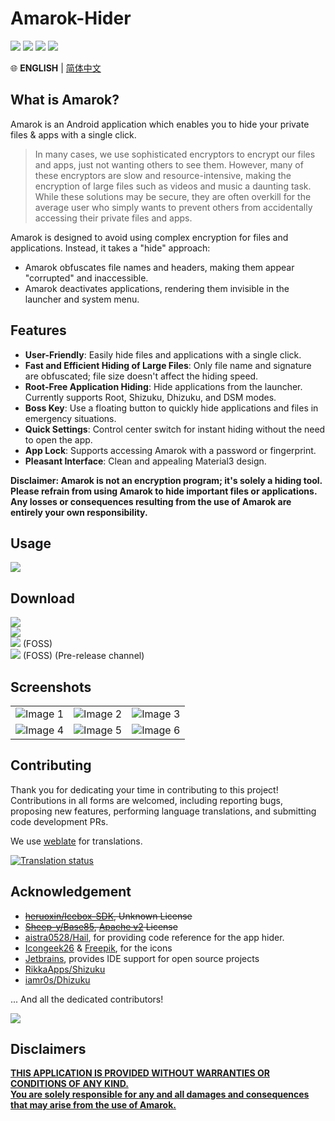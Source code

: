 
<!-- ![poster](https://raw.githubusercontent.com/deltazefiro/ImageHost/master/amarok-169-poster.png) -->

# Amarok-Hider

[![](https://img.shields.io/visual-studio-app-center/releases/version/deltazefiro/Amarok/2e57e3f726f6bdf0b9bd5e3791bd2c5d1ab1dbe2?color=blue&label=AppCenter)](https://install.appcenter.ms/users/deltazefiro/apps/amarok/distribution_groups/public) 
[![](https://img.shields.io/github/v/release/deltazefiro/Amarok-Hider?label=GithubRelease)](https://github.com/deltazefiro/Amarok-Hider/releases) 
[![](https://img.shields.io/f-droid/v/deltazero.amarok.foss?color=blue)](https://f-droid.org/zh_Hans/packages/deltazero.amarok.foss/) 
[![](https://img.shields.io/endpoint?url=https://apt.izzysoft.de/fdroid/api/v1/shield/deltazero.amarok.foss&color=orange)](https://apt.izzysoft.de/fdroid/index/apk/deltazero.amarok.foss) 

🌐 **ENGLISH** | [简体中文](https://github.com/deltazefiro/Amarok-Hider/blob/main/README.zh.md)

## What is Amarok?


Amarok is an Android application which enables you to hide your private files & apps with a single click.

> In many cases, we use sophisticated encryptors to encrypt our files and apps, just not wanting others to see them. However, many of these encryptors are slow and resource-intensive, making the encryption of large files such as videos and music a daunting task. While these solutions may be secure, they are often overkill for the average user who simply wants to prevent others from accidentally accessing their private files and apps.

Amarok is designed to avoid using complex encryption for files and applications. Instead, it takes a "hide" approach:
- Amarok obfuscates file names and headers, making them appear "corrupted" and inaccessible.
- Amarok deactivates applications, rendering them invisible in the launcher and system menu.

## Features

- **User-Friendly**: Easily hide files and applications with a single click.
- **Fast and Efficient Hiding of Large Files**: Only file name and signature are obfuscated; file size doesn't affect the hiding speed.
- **Root-Free Application Hiding**: Hide applications from the launcher. Currently supports Root, Shizuku, Dhizuku, and DSM modes.
- **Boss Key**: Use a floating button to quickly hide applications and files in emergency situations.
- **Quick Settings**: Control center switch for instant hiding without the need to open the app.
- **App Lock**: Supports accessing Amarok with a password or fingerprint.
- **Pleasant Interface**: Clean and appealing Material3 design.

**Disclaimer: Amarok is not an encryption program; it's solely a hiding tool. Please refrain from using Amarok to hide important files or applications. Any losses or consequences resulting from the use of Amarok are entirely your own responsibility.**

## Usage
[![](https://img.shields.io/badge/AmarokDocs-ClickToView-brightgreen)](https://deltazefiro.github.io/Amarok-doc/en-US/)  


## Download
[![](https://img.shields.io/visual-studio-app-center/releases/version/deltazefiro/Amarok/2e57e3f726f6bdf0b9bd5e3791bd2c5d1ab1dbe2?color=blue&label=AppCenter)](https://install.appcenter.ms/users/deltazefiro/apps/amarok/distribution_groups/public)  
[![](https://img.shields.io/github/v/release/deltazefiro/Amarok-Hider?label=GithubRelease)](https://github.com/deltazefiro/Amarok-Hider/releases)  
[![](https://img.shields.io/f-droid/v/deltazero.amarok.foss?color=blue)](https://f-droid.org/zh_Hans/packages/deltazero.amarok.foss/) (FOSS)  
[![](https://img.shields.io/endpoint?url=https://apt.izzysoft.de/fdroid/api/v1/shield/deltazero.amarok.foss&color=orange)](https://apt.izzysoft.de/fdroid/index/apk/deltazero.amarok.foss)  (FOSS) (Pre-release channel)  



## Screenshots

<table>
  <tr>
    <td><img src="https://github.com/deltazefiro/Amarok-Hider/assets/41465688/b3fe6b18-cb3e-488b-81cb-ff5ed005664b" alt="Image 1"></td>
    <td><img src="https://github.com/deltazefiro/Amarok-Hider/assets/41465688/1a6f147c-286a-428c-9470-a469b4dd9f4e" alt="Image 2"></td>
    <td><img src="https://github.com/deltazefiro/Amarok-Hider/assets/41465688/9b61b94f-26f2-4457-b189-93c75a09e7d5" alt="Image 3"></td>
  </tr>
  <tr>
    <td><img src="https://github.com/deltazefiro/Amarok-Hider/assets/41465688/9ef70932-c242-4cc6-a84d-5b14ddf8a814" alt="Image 4"></td>
    <td><img src="https://github.com/deltazefiro/Amarok-Hider/assets/41465688/3702143d-dac5-435d-9615-323ada02c63e" alt="Image 5"></td>
    <td><img src="https://github.com/deltazefiro/Amarok-Hider/assets/41465688/a2016488-0c13-4144-93ed-5ca35179df79" alt="Image 6"></td>
  </tr>
</table>


## Contributing
Thank you for dedicating your time in contributing to this project!
Contributions in all forms are welcomed, including reporting bugs, proposing new features, performing language translations, and submitting code development PRs.

We use [weblate](https://hosted.weblate.org/engage/amarok-hider/) for translations.  

<a href="https://hosted.weblate.org/engage/amarok-hider/">
<img src="https://hosted.weblate.org/widgets/amarok-hider/-/multi-auto.svg" alt="Translation status" />
</a>

## Acknowledgement

- ~~[heruoxin/Icebox-SDK](https://github.com/heruoxin/IceBox-SDK), Unknown License~~
- ~~[Sheep-y/Base85](https://github.com/Sheep-y/Base85/), [Apache v2](https://github.com/Sheep-y/Base85/blob/master/LICENSE) License~~
- [aistra0528/Hail](https://github.com/aistra0528/Hail), for providing code reference for the app hider.
- [Icongeek26](https://www.flaticon.com/authors/icongeek26) & 
[Freepik](), for the icons
- [Jetbrains](https://www.jetbrains.com/community/opensource/#support), provides IDE support for open source projects
- [RikkaApps/Shizuku](https://github.com/RikkaApps/Shizuku)
- [iamr0s/Dhizuku](https://github.com/iamr0s/Dhizuku)

... And all the dedicated contributors!  

<a href="https://github.com/deltazefiro/Amarok-Hider/graphs/contributors">
<img src="https://contrib.rocks/image?repo=deltazefiro/Amarok-Hider&anon=1" />
</a>  


## Disclaimers
<u>**THIS APPLICATION IS PROVIDED WITHOUT WARRANTIES OR CONDITIONS OF ANY KIND.  
You are solely responsible for any and all damages and consequences that may arise from the use of Amarok.**</u>
